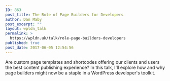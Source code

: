```yaml
---
ID: 863
post_title: The Role of Page Builders for Developers
author: Dan Maby
post_excerpt: ""
layout: wpldn_talk
permalink: >
  https://wpldn.uk/talk/role-page-builders-developers
published: true
post_date: 2017-06-05 12:54:56
---
```

Are custom page templates and shortcodes offering our clients and users the best content publishing experience? In this talk, I'll explore how and why page builders might now be a staple in a WordPress developer's toolkit.